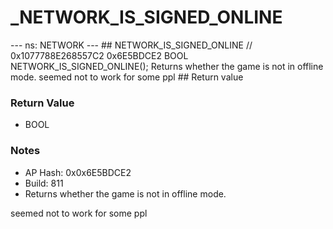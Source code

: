 # _NETWORK_IS_SIGNED_ONLINE

--- ns: NETWORK --- ## NETWORK_IS_SIGNED_ONLINE  // 0x1077788E268557C2 0x6E5BDCE2 BOOL NETWORK_IS_SIGNED_ONLINE();  Returns whether the game is not in offline mode. seemed not to work for some ppl  ## Return value

### Return Value
* BOOL

### Notes
* AP Hash: 0x0x6E5BDCE2
* Build: 811
* Returns whether the game is not in offline mode.

seemed not to work for some ppl

